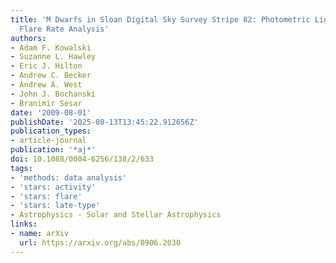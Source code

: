 ```yaml
---
title: 'M Dwarfs in Sloan Digital Sky Survey Stripe 82: Photometric Light Curves and
  Flare Rate Analysis'
authors:
- Adam F. Kowalski
- Suzanne L. Hawley
- Eric J. Hilton
- Andrew C. Becker
- Andrew A. West
- John J. Bochanski
- Branimir Sesar
date: '2009-08-01'
publishDate: '2025-08-13T13:45:22.912656Z'
publication_types:
- article-journal
publication: '*aj*'
doi: 10.1088/0004-6256/138/2/633
tags:
- 'methods: data analysis'
- 'stars: activity'
- 'stars: flare'
- 'stars: late-type'
- Astrophysics - Solar and Stellar Astrophysics
links:
- name: arXiv
  url: https://arxiv.org/abs/0906.2030
---
```


